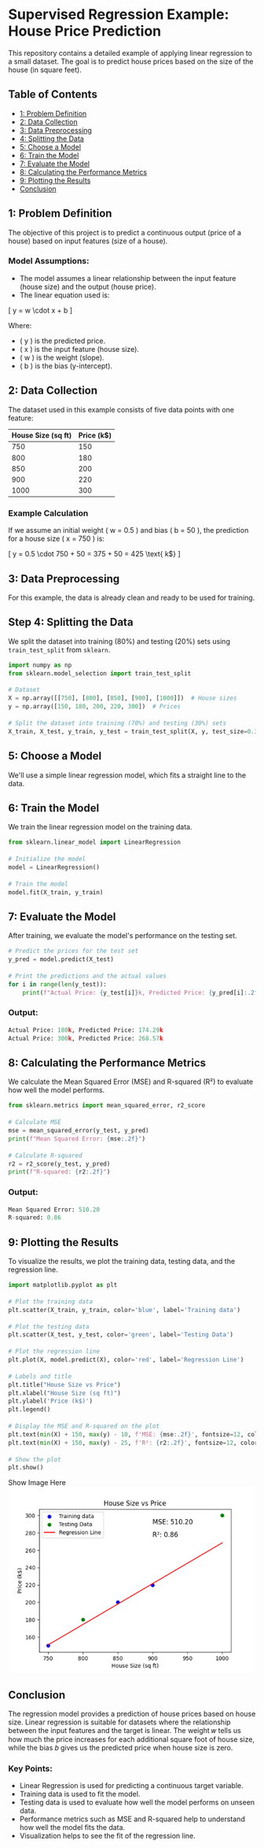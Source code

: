 # Supervised Regression Example: House Price Prediction

This repository contains a detailed example of applying linear regression to a small dataset. The goal is to predict house prices based on the size of the house (in square feet).

## Table of Contents

- [1: Problem Definition](#step-1-problem-definition)
- [2: Data Collection](#step-2-data-collection)
- [3: Data Preprocessing](#step-3-data-preprocessing)
- [4: Splitting the Data](#step-4-splitting-the-data)
- [5: Choose a Model](#step-5-choose-a-model)
- [6: Train the Model](#step-6-train-the-model)
- [7: Evaluate the Model](#step-7-evaluate-the-model)
- [8: Calculating the Performance Metrics](#step-8-calculating-the-performance-metrics)
- [9: Plotting the Results](#step-9-plotting-the-results)
- [Conclusion](#conclusion)

## 1: Problem Definition

The objective of this project is to predict a continuous output (price of a house) based on input features (size of a house).

### Model Assumptions:

- The model assumes a linear relationship between the input feature (house size) and the output (house price).
- The linear equation used is:

\[
y = w \cdot x + b
\]

Where:
- \( y \) is the predicted price.
- \( x \) is the input feature (house size).
- \( w \) is the weight (slope).
- \( b \) is the bias (y-intercept).

## 2: Data Collection

The dataset used in this example consists of five data points with one feature:

| House Size (sq ft) | Price (k$) |
|--------------------|------------|
| 750                | 150        |
| 800                | 180        |
| 850                | 200        |
| 900                | 220        |
| 1000               | 300        |

### Example Calculation

If we assume an initial weight \( w = 0.5 \) and bias \( b = 50 \), the prediction for a house size \( x = 750 \) is:

\[
y = 0.5 \cdot 750 + 50 = 375 + 50 = 425 \text{ k$}
\]

## 3: Data Preprocessing

For this example, the data is already clean and ready to be used for training.

## Step 4: Splitting the Data

We split the dataset into training (80%) and testing (20%) sets using `train_test_split` from `sklearn`.

```python
import numpy as np
from sklearn.model_selection import train_test_split

# Dataset
X = np.array([[750], [800], [850], [900], [1000]])  # House sizes
y = np.array([150, 180, 200, 220, 300])  # Prices

# Split the dataset into training (70%) and testing (30%) sets
X_train, X_test, y_train, y_test = train_test_split(X, y, test_size=0.3, random_state=42)
```

## 5: Choose a Model

We'll use a simple linear regression model, which fits a straight line to the data.

## 6: Train the Model

We train the linear regression model on the training data.

```python
from sklearn.linear_model import LinearRegression

# Initialize the model
model = LinearRegression()

# Train the model
model.fit(X_train, y_train)
```

## 7: Evaluate the Model

After training, we evaluate the model's performance on the testing set.

```python
# Predict the prices for the test set
y_pred = model.predict(X_test)

# Print the predictions and the actual values
for i in range(len(y_test)):
    print(f"Actual Price: {y_test[i]}k, Predicted Price: {y_pred[i]:.2f}k")
```

### Output:
```python
Actual Price: 180k, Predicted Price: 174.29k
Actual Price: 300k, Predicted Price: 268.57k
```

## 8: Calculating the Performance Metrics

We calculate the Mean Squared Error (MSE) and R-squared (R²) to evaluate how well the model performs.

```python
from sklearn.metrics import mean_squared_error, r2_score

# Calculate MSE
mse = mean_squared_error(y_test, y_pred)
print(f"Mean Squared Error: {mse:.2f}")

# Calculate R-squared
r2 = r2_score(y_test, y_pred)
print(f"R-squared: {r2:.2f}")
```

### Output:
```python
Mean Squared Error: 510.20
R-squared: 0.86
```

## 9: Plotting the Results

To visualize the results, we plot the training data, testing data, and the regression line.

```python
import matplotlib.pyplot as plt

# Plot the training data
plt.scatter(X_train, y_train, color='blue', label='Training data')

# Plot the testing data
plt.scatter(X_test, y_test, color='green', label='Testing Data')

# Plot the regression line
plt.plot(X, model.predict(X), color='red', label='Regression Line')

# Labels and title
plt.title("House Size vs Price")
plt.xlabel("House Size (sq ft)")
plt.ylabel('Price (k$)')
plt.legend()

# Display the MSE and R-squared on the plot
plt.text(min(X) + 150, max(y) - 10, f'MSE: {mse:.2f}', fontsize=12, color='black')
plt.text(min(X) + 150, max(y) - 25, f'R²: {r2:.2f}', fontsize=12, color='black')

# Show the plot
plt.show()
```
Show Image Here ![Petal Length vs Petal Width](plot.png)


## Conclusion

The regression model provides a prediction of house prices based on house size. Linear regression is suitable for datasets where the relationship between the input features and the target is linear. The weight 𝑤 tells us how much the price increases for each additional square foot of house size, while the bias 𝑏 gives us the predicted price when house size is zero.

### Key Points:

- Linear Regression is used for predicting a continuous target variable.
- Training data is used to fit the model.
- Testing data is used to evaluate how well the model performs on unseen data.
- Performance metrics such as MSE and R-squared help to understand how well the model fits the data.
- Visualization helps to see the fit of the regression line.
